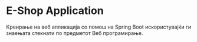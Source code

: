 # E-Shop Application

Креирање на веб апликација со помош на Spring Boot искористувајќи ги знаењата стекнати по предметот Веб програмирање.

